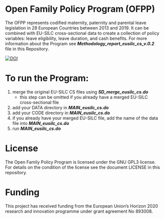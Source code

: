 # Open Family Policy Program (OFPP)

The OFPP represents codified maternity, paternity and parental leave legislation in 28 European Countries between 2013 and 2019. It can be combined with EU-SILC cross-sectional data to create a collection of policy variables: leave eligibility, leave duration, and cash benefits. For more information about the Program see **_Methodology_report_eusilc_cs_v.0.2_** file in this Repository. 

[![DOI](https://zenodo.org/badge/399796332.svg)](https://zenodo.org/badge/latestdoi/399796332)

# To run the Program:
1. merge the original EU-SILC CS files using **_SD_merge_eusilc_cs.do_** 
    - this step can be omitted if you already have a merged EU-SILC cross-sectional file
3. add your DATA directory in **_MAIN_eusilc_cs.do_**
4. add your CODE directory in **_MAIN_eusilc_cs.do_**
5. if you already have your merged EU-SILC file, add the name of the data file into **_MAIN_eusilc_cs.do_**
6. run **_MAIN_eusilc_cs.do_**


# License 

The Open Family Policy Program is licensed under the GNU GPL3 license. For details on the condition of the license see the document LICENSE in this repository.


# Funding 

This project has received funding from the European Union’s Horizon 2020 research and innovation programme under grant agreement No 893008.

